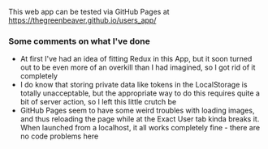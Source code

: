 This web app can be tested via GitHub Pages at https://thegreenbeaver.github.io/users_app/
<h3>Some comments on what I've done</h3>
<ul>
<li>At first I've had an idea of fitting Redux in this App, but it soon turned out to be even more of an overkill than 
I had imagined, so I got rid of it completely</li>
<li>I do know that storing private data like tokens in the LocalStorage is totally unacceptable, but the appropriate 
  way to do this requires quite a bit of server action, so I left this little crutch be</li>
<li>GitHub Pages seem to have some weird troubles with loading images, and thus reloading the page while at the Exact 
User tab kinda breaks it. When launched from a localhost, it all works completely fine - there are no code problems here</li>
</ul>